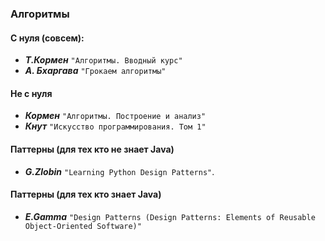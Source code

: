 ### Алгоритмы
#### С нуля (совсем):
* ***Т.Кормен*** ```"Алгоритмы. Вводный курс"```
* ***А. Бхаргава*** ```"Грокаем алгоритмы"```

#### Не с нуля
* ***Кормен*** ```"Алгоритмы. Построение и анализ"```
* ***Кнут*** ```"Искусство программирования. Том 1"```

#### Паттерны (для тех кто не знает Java)
* ***G.Zlobin***  ```"Learning Python Design Patterns"```. 

#### Паттерны (для тех кто знает Java)
* ***E.Gamma*** ```"Design Patterns (Design Patterns: Elements of Reusable Object-Oriented Software)"```